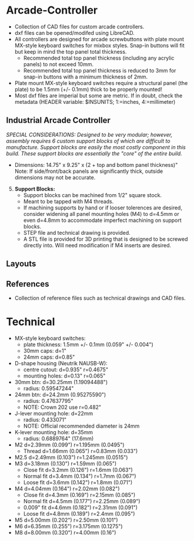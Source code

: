 # Arcade-Controller
- Collection of CAD files for custom arcade controllers.
- dxf files can be opened/modifed using LibreCAD.
- All controllers are designed for arcade screwbuttons with plate mount MX-style keyboard switches for mixbox styles. Snap-in buttons will fit but keep in mind the top panel total thickness.
    - Recommended total top panel thickness (including any acrylic panels) to not exceed 10mm.
    - Recommended total top panel thickness is reduced to 3mm for snap-in buttons with a minimum thickness of 2mm.
- Plate mount MX-style keyboard switches require a structural panel (the plate) to be 1.5mm (+/- 0.1mm) thick to be properly mounted!
- Most dxf files are imperial but some are metric. If in doubt, check the metadata (HEADER variable: $INSUNITS; 1:=inches, 4:=millimeter)

## Industrial Arcade Controller
*SPECIAL CONSIDERATIONS: Designed to be very modular; however, assembly requires 6 custom support blocks of which are difficult to manufacture. Support blocks are easily the most costly component in this build. These support blocks are essentially the "core" of the entire build.*
- Dimensions: 14.75" x 9.25" x (2 + top and bottom panel thickness)" Note: If side/front/back panels are significantly thick, outside dimensions may not be accurate.
5. **Support Blocks:**
    - Support blocks can be machined from 1/2" square stock.
    - Meant to be tapped with M4 threads.
    - If machining supports by hand or if looser tolerences are desired, consider widening all panel mounting holes (M4) to d=4.5mm or even d=4.8mm to accommodate imperfect machining on support blocks.
    - STEP file and technical drawing is provided.
    - A STL file is provided for 3D printing that is designed to be screwed directly into. Will need modification if M4 inserts are desired.

## Layouts

## References
- Collection of reference files such as technical drawings and CAD files.

# Technical
- MX-style keyboard switches:
    - plate thickness: 1.5mm +/- 0.1mm (0.059" +/- 0.004")
    - 30mm caps: d=1"
    - 24mm caps: d=0.85"
- D-shape housing (Neutrik NAUSB-W):
    - centre cutout: d=0.935" r=0.4675"
    - mounting holes: d=0.13" r=0.065"
- 30mm btn: d=30.25mm (1.19094488")
    - radius: 0.59547244"
- 24mm btn: d=24.2mm (0.95275590")
    - radius: 0.47637795"
    - NOTE: Crown 202 use r=0.482"
- J-lever mounting hole: d=22mm
    - radius: 0.433071"
    - NOTE: Official recommended diameter is 24mm
- K-lever mounting hole: d=35mm
    - radius: 0.6889764" (17.6mm)
- M2 d=2.39mm (0.099") r=1.195mm (0.0495")
    - Thread d=1.66mm (0.065") r=0.83mm (0.033")
- M2.5 d=2.49mm (0.103") r=1.245mm (0.0515")
- M3 d=3.18mm (0.130") r=1.59mm (0.065")
    - Close fit d=3.2mm (0.126") r=1.6mm (0.063")
    - Normal fit d=3.4mm (0.134") r=1.7mm (0.067")
    - Loose fit d=3.6mm (0.142") r=1.8mm (0.071")
- M4 d=4.04mm (0.164") r=2.02mm (0.082")
    - Close fit d=4.3mm (0.169") r=2.15mm (0.085")
    - Normal fit d=4.5mm (0.177") r=2.25mm (0.089")
    - 0.009" fit d=4.6mm (0.182") r=2.31mm (0.091")
    - Loose fit d=4.8mm (0.189") r=2.4mm (0.095")
- M5 d=5.00mm (0.202") r=2.50mm (0.101")
- M6 d=6.35mm (0.255") r=3.175mm (0.1275")
- M8 d=8.00mm (0.320") r=4.00mm (0.16")
